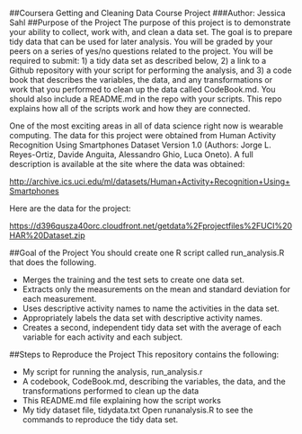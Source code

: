 ##Coursera Getting and Cleaning Data Course Project
###Author: Jessica Sahl
##Purpose of the Project
The purpose of this project is to demonstrate your ability to collect, work with, and clean a data set. The goal is to prepare tidy data that can be used for later analysis. You will be graded by your peers on a series of yes/no questions related to the project. You will be required to submit: 1) a tidy data set as described below, 2) a link to a Github repository with your script for performing the analysis, and 3) a code book that describes the variables, the data, and any transformations or work that you performed to clean up the data called CodeBook.md. You should also include a README.md in the repo with your scripts. This repo explains how all of the scripts work and how they are connected.

One of the most exciting areas in all of data science right now is wearable computing. The data for this project were obtained from Human Activity Recognition Using Smartphones Dataset Version 1.0 (Authors: Jorge L. Reyes-Ortiz, Davide Anguita, Alessandro Ghio, Luca Oneto). A full description is available at the site where the data was obtained:

http://archive.ics.uci.edu/ml/datasets/Human+Activity+Recognition+Using+Smartphones

Here are the data for the project:

https://d396qusza40orc.cloudfront.net/getdata%2Fprojectfiles%2FUCI%20HAR%20Dataset.zip

##Goal of the Project
You should create one R script called run_analysis.R that does the following.
* Merges the training and the test sets to create one data set.
* Extracts only the measurements on the mean and standard deviation for each measurement.
* Uses descriptive activity names to name the activities in the data set.
* Appropriately labels the data set with descriptive activity names.
* Creates a second, independent tidy data set with the average of each variable for each activity and each subject.

##Steps to Reproduce the Project
This repository contains the following:
* My script for running the analysis, run_analysis.r
* A codebook, CodeBook.md, describing the variables, the data, and the transformations performed to clean up the data
* This README.md file explaining how the script works
* My tidy dataset file, tidydata.txt
Open runanalysis.R to see the commands to reproduce the tidy data set.
